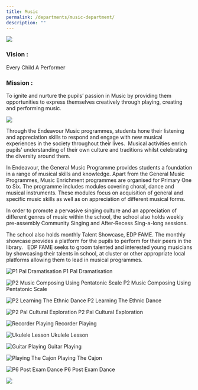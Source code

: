 ```yaml
---
title: Music
permalink: /departments/music-department/
description: ""
---
```

![](/images/music_vision.jpg)

### **Vision :**

Every Child A Performer

### **Mission :**

To ignite and nurture the pupils’ passion in Music by providing them opportunities to express themselves creatively through playing, creating and performing music.

![](/images/music_programme_highlights.jpg)

Through the Endeavour Music programmes, students hone their listening and appreciation skills to respond and engage with new musical experiences in the society throughout their lives.  Musical activities enrich pupils’ understanding of their own culture and traditions whilst celebrating the diversity around them.

In Endeavour, the General Music Programme provides students a foundation in a range of musical skills and knowledge. Apart from the General Music Programmes, Music Enrichment programmes are organised for Primary One to Six. The programme includes modules covering choral, dance and musical instruments. These modules focus on acquisition of general and specific music skills as well as on appreciation of different musical forms.

In order to promote a pervasive singing culture and an appreciation of different genres of music within the school, the school also holds weekly pre-assembly Community Singing and After-Recess Sing-a-long sessions.

The school also holds monthly Talent Showcase, EDP FAME. The monthly showcase provides a platform for the pupils to perform for their peers in the library.   EDP FAME seeks to groom talented and interested young musicians by showcasing their talents in school, at cluster or other appropriate local platforms allowing them to lead in musical programmes.

![P1 Pal Dramatisation](/images/P1-PAL-Dramatisation.jpg)
P1 Pal Dramatisation

![P2 Music Composing Using Pentatonic Scale](/images/P2-Music-Composing-using-Pentatonic-Scale.jpg)
P2 Music Composing Using Pentatonic Scale

![P2 Learning The Ethnic Dance](/images/P2-Learning-the-Ethnic-Dance.jpg)
P2 Learning The Ethnic Dance

![P2 Pal Cultural Exploration](/images/P2%20Pal%20Cultural%20Exploration.png)
P2 Pal Cultural Exploration

![Recorder Playing](/images/Recorder-Playing.jpg)
Recorder Playing

![Ukulele Lesson](/images/Ukulele-lesson.png)
Ukulele Lesson

![Guitar Playing](/images/Guitar-Playing.jpg)
Guitar Playing

![Playing The Cajon](/images/Playing-the-Cajon.jpg)
Playing The Cajon

![P6 Post Exam Dance](/images/P6-Post-Exam-Dance.jpg)
P6 Post Exam Dance

![](/images/music_links.jpg)